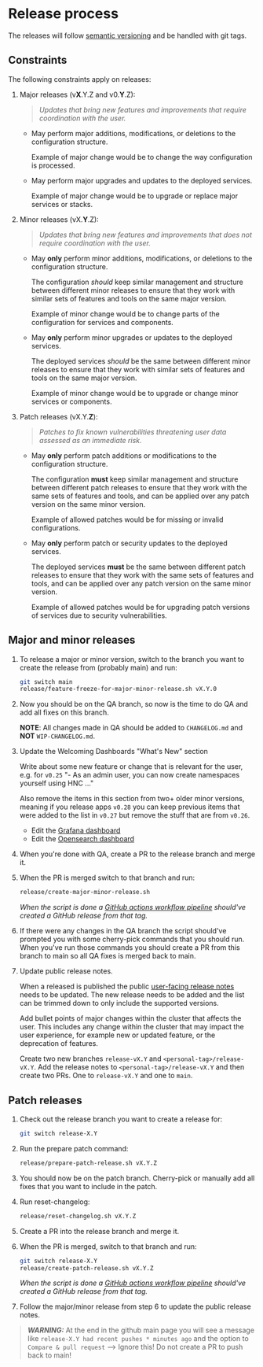 # Release process

The releases will follow [semantic versioning](https://semver.org/) and be handled with git tags.

## Constraints

The following constraints apply on releases:

1. Major releases (v**X**.Y.Z and v0.**Y**.Z):

    > *Updates that bring new features and improvements that require coordination with the user.*

    - May perform major additions, modifications, or deletions to the configuration structure.

        Example of major change would be to change the way configuration is processed.

    - May perform major upgrades and updates to the deployed services.

        Example of major change would be to upgrade or replace major services or stacks.

1. Minor releases (vX.**Y**.Z):

    > *Updates that bring new features and improvements that does not require coordination with the user.*

    - May **only** perform minor additions, modifications, or deletions to the configuration structure.

        The configuration *should* keep similar management and structure between different minor releases to ensure that they work with similar sets of features and tools on the same major version.

        Example of minor change would be to change parts of the configuration for services and components.

    - May **only** perform minor upgrades or updates to the deployed services.

        The deployed services *should* be the same between different minor releases to ensure that they work with similar sets of features and tools on the same major version.

        Example of minor change would be to upgrade or change minor services or components.

1. Patch releases (vX.Y.**Z**):

    > *Patches to fix known vulnerabilities threatening user data assessed as an immediate risk.*

    - May **only** perform patch additions or modifications to the configuration structure.

        The configuration **must** keep similar management and structure between different patch releases to ensure that they work with the same sets of features and tools, and can be applied over any patch version on the same minor version.

        Example of allowed patches would be for missing or invalid configurations.

    - May **only** perform patch or security updates to the deployed services.

        The deployed services **must** be the same between different patch releases to ensure that they work with the same sets of features and tools, and can be applied over any patch version on the same minor version.

        Example of allowed patches would be for upgrading patch versions of services due to security vulnerabilities.

## Major and minor releases

1. To release a major or minor version, switch to the branch you want to create the release from (probably main) and run:

    ```bash
    git switch main
    release/feature-freeze-for-major-minor-release.sh vX.Y.0
    ```

1. Now you should be on the QA branch, so now is the time to do QA and add all fixes on this branch.

    **NOTE**: All changes made in QA should be added to `CHANGELOG.md` and **NOT** `WIP-CHANGELOG.md`.

1. Update the Welcoming Dashboards "What's New" section

    Write about some new feature or change that is relevant for the user, e.g. for `v0.25` "- As an admin user, you can now create namespaces yourself using HNC ..."

    Also remove the items in this section from two+ older minor versions, meaning if you release apps `v0.28` you can keep previous items that were added to the list in `v0.27` but remove the stuff that are from `v0.26`.

    - Edit the [Grafana dashboard](../helmfile/charts/grafana-ops/files/welcome.md)
    - Edit the [Opensearch dashboard](../helmfile/charts/opensearch/configurer/files/dashboards-resources/welcome.md)

1. When you're done with QA, create a PR to the release branch and merge it.

1. When the PR is merged switch to that branch and run:

    ```bash
    release/create-major-minor-release.sh
    ```

    *When the script is done a [GitHub actions workflow pipeline](/.github/workflows/release.yml) should've created a GitHub release from that tag.*

1. If there were any changes in the QA branch the script should've prompted you with some cherry-pick commands that you should run.
    When you've run those commands you should create a PR from this branch to main so all QA fixes is merged back to main.

1. Update public release notes.

    When a released is published the public [user-facing release notes](https://github.com/elastisys/compliantkubernetes/blob/main/docs/release-notes/ck8s.md) needs to be updated. The new release needs to be added and the list can be trimmed down to only include the supported versions.

    Add bullet points of major changes within the cluster that affects the user. This includes any change within the cluster that may impact the user experience, for example new or updated feature, or the deprecation of features.

    Create two new branches `release-vX.Y` and `<personal-tag>/release-vX.Y`. Add the release notes to `<personal-tag>/release-vX.Y` and then create two PRs. One to `release-vX.Y` and one to `main`.

## Patch releases

1. Check out the release branch you want to create a release for:

    ```bash
    git switch release-X.Y
    ```

1. Run the prepare patch command:

    ```bash
    release/prepare-patch-release.sh vX.Y.Z
    ```

1. You should now be on the patch branch.
    Cherry-pick or manually add all fixes that you want to include in the patch.

1. Run reset-changelog:

    ```bash
    release/reset-changelog.sh vX.Y.Z
    ```

1. Create a PR into the release branch and merge it.

1. When the PR is merged, switch to that branch and run:

    ```bash
    git switch release-X.Y
    release/create-patch-release.sh vX.Y.Z
    ```

    *When the script is done a [GitHub actions workflow pipeline](/.github/workflows/release.yml) should've created a GitHub release from that tag.*

1. Follow the major/minor release from step 6 to update the public release notes.

> **_WARNING:_** At the end in the github main page you will see a message like `release-X.Y had recent pushes * minutes ago` and the option to `Compare & pull request` --> Ignore this! Do not create a PR to push back to main!
